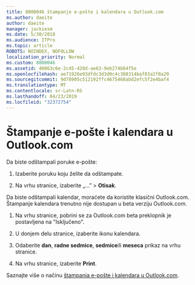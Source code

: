 ```yaml
---
title: 8000046 štampanje e-pošte i kalendara u Outlook.com
ms.author: daeite
author: daeite
manager: jackiesm
ms.date: 5/30/2018
ms.audience: ITPro
ms.topic: article
ROBOTS: NOINDEX, NOFOLLOW
localization_priority: Normal
ms.custom: 8000046
ms.assetid: 40063c6e-2c45-420d-ae63-9eb274b64f5e
ms.openlocfilehash: ae71926e93dfdc3d3d0c4c308314baf83a2f8a20
ms.sourcegitcommit: 9d78905c512192ffc4675468abd2efc5f2e4baf4
ms.translationtype: MT
ms.contentlocale: sr-Latn-RS
ms.lasthandoff: 04/23/2019
ms.locfileid: "32372754"
---
```

# <a name="print-email-and-calendars-in-outlookcom"></a>Štampanje e-pošte i kalendara u Outlook.com

Da biste odštampali poruke e-pošte:
  
1. Izaberite poruku koju želite da odštampate.
    
2. Na vrhu stranice, izaberite „...” \> **Otisak**. 
    
Da biste odštampali kalendar, moraćete da koristite klasični Outlook.com. Štampanje kalendara trenutno nije dostupan u beta verziju Outlook.com.
  
1. Na vrhu stranice, pobrini se za Outlook.com beta preklopnik je postavljena na "Isključeno".
    
2. U donjem delu stranice, izaberite ikonu kalendara.
    
3. Odaberite **dan**, **radne sedmice**, **sedmice**ili **meseca** prikaz na vrhu stranice. 
    
4. Na vrhu stranice, izaberite **Print**. 
    
Saznajte više o načinu [štampanja e-pošte i kalendara u Outlook.com](https://go.microsoft.com/fwlink/p/?linkid=2001208&amp;clcid=0x409).
  

